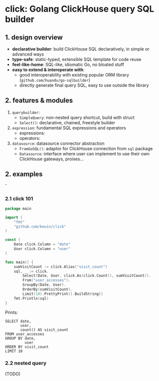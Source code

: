 # click: Golang ClickHouse query SQL builder

## 1. design overview

- **declarative builder**: build ClickHouse SQL declaratively, in simple or advanced ways
- **type-safe**: static-typed, extensible SQL template for code reuse
- **feel-like-home**: SQL-like, idiomatic Go, no bloated stuff
- **easy to extend & interoperate with**:
    + good interoperability with existing popular ORM library (`github.com/huandu/go-sqlbuilder`)
    + directly generate final query SQL, easy to use outside the library

## 2. features & modules

1. `querybuilder`:
    + `SimpleQuery`: non-nested query shortcut, build with struct
    + `Select()`: declarative, chained, freestyle builder
2. `expression`: fundamental SQL expressions and operators
    + expressions:
    + operators:
3. `datasource`: datasource connector abstraction
    + `FromGoSQL()`: adaptor for ClickHouse connection from `sql` package
    + `Datasource`: interface where user can implement to use their own ClickHouse gateways, proixes...

## 2. examples

ˇ

### 2.1 click 101

```go
package main

import (
	"fmt"
	"github.com/keuin/click"
)

const (
	Date click.Column = "date"
	User click.Column = "user"
)

func main() {
	sumVisitCount := click.Alias("visit_count")
	sql, _ := click.
		Select(Date, User, click.As(click.Count(), sumVisitCount)).
		From("user_accesses").
		GroupBy(Date, User).
		OrderBy(sumVisitCount).
		Limit(10).PrettyPrint().BuildString()
	fmt.Println(sql)
}
```

Prints:

```clickhouse
SELECT date,
       user,
       count() AS visit_count
FROM user_accesses
GROUP BY date,
         user
ORDER BY visit_count
LIMIT 10
```

### 2.2 nested query

(TODO)
